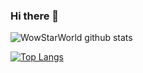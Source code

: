 ### Hi there 👋

<!--
**WowStarWorld/WowStarWorld** is a ✨ _special_ ✨ repository because its `README.md` (this file) appears on your GitHub profile.

Here are some ideas to get you started:

- 🔭 I’m currently working on ...
- 🌱 I’m currently learning ...
- 👯 I’m looking to collaborate on ...
- 🤔 I’m looking for help with ...
- 💬 Ask me about ...
- 📫 How to reach me: ...
- 😄 Pronouns: ...
- ⚡ Fun fact: ...
-->
![WowStarWorld github stats](https://github-readme-stats.vercel.app/api?username=WowStarWorld&show_icons=true&theme=nord)

<!-- 编程语言统计 -->
[![Top Langs](https://github-readme-stats.vercel.app/api/top-langs/?username=WowStarWorld&hide=html,css)](https://github.com/WowStarWorld)

